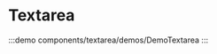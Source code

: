 <script setup>
import DemoTextarea from '@/components/textarea/demos/DemoTextarea.vue'
</script>

# Textarea

:::demo components/textarea/demos/DemoTextarea
<DemoTextarea />
:::
